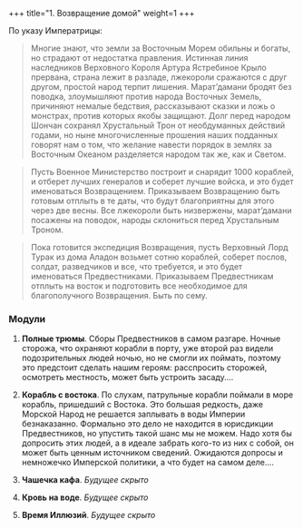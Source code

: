 +++
title="1. Возвращение домой"
weight=1
+++

По указу Императрицы:

> Многие знают, что земли за Восточным Морем обильны и богаты, но страдают от недостатка правления. Истинная линия наследников Верховного Короля Артура Ястребиное Крыло прервана, страна лежит в разладе, лжекороли сражаются с друг другом, простой народ терпит лишения. Марат’дамани бродят без поводка, злоумышляют против народа Восточных Земель, причиняют немалые бедствия, рассказывают сказки и ложь о монстрах, против которых якобы защищают. Долг перед народом Шончан сохранял Хрустальный Трон от необдуманных действий годами, но ныне многочисленные прошения наших подданных говорят нам о том, что желание навести порядок в землях за Восточным Океаном разделяется народом так же, как и Светом.

> Пусть Военное Министерство построит и снарядит 1000 кораблей, и отберет лучших генералов и соберет лучшие войска, и это будет именоваться Возвращением. Приказываем Возвращению быть готовым отплыть в те даты, что будут благоприятны для этого через две весны. Все лжекороли быть низвержены, марат’дамани посажены на поводок, народы склониться перед Хрустальным Троном.

>Пока готовится экспедиция Возвращения, пусть Верховный Лорд Турак из дома Аладон возьмет сотню кораблей, соберет послов, солдат, разведчиков и все, что требуется, и это будет именоваться Предвестниками. Приказываем Предвестникам отплыть на восток и подготовить все необходимое для благополучного Возвращения. Быть по сему.

### Модули

1. **Полные трюмы**. Сборы Предвестников в самом разгаре. Ночные сторожа, что охраняют корабли в порту, уже второй раз видели подозрительных людей ночью, но не смогли их поймать, поэтому это предстоит сделать нашим героям: расспросить сторожей, осмотреть местность, может быть устроить засаду....

2. **Корабль с востока**. По слухам, патрульные корабли поймали в море корабль, пришедший с Востока. Это большая редкость, даже Морской Народ не решается заплывать в воды Империи безнаказанно. Формально это дело не находится в юрисдикции Предвестников, но упустить такой шанс мы не можем. Надо хотя бы допросить этих людей, а в идеале забрать кого-то из них с собой, он может быть ценным источником сведений. Ожидаются допросы и немножечко Имперской политики, а что будет на самом деле....

3. **Чашечка кафа**. _Будущее скрыто_

4. **Кровь на воде**. _Будущее скрыто_

5. **Время Иллюзий**. _Будущее скрыто_